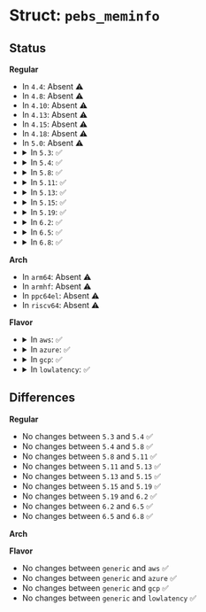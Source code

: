 # Struct: <code>pebs_meminfo</code>

## Status
<b>Regular</b>
<ul>
<li>
In <code>4.4</code>: Absent ⚠️
</li>
<li>
In <code>4.8</code>: Absent ⚠️
</li>
<li>
In <code>4.10</code>: Absent ⚠️
</li>
<li>
In <code>4.13</code>: Absent ⚠️
</li>
<li>
In <code>4.15</code>: Absent ⚠️
</li>
<li>
In <code>4.18</code>: Absent ⚠️
</li>
<li>
In <code>5.0</code>: Absent ⚠️
</li>
<li>
<details>
<summary>In <code>5.3</code>: ✅</summary>

```c
struct pebs_meminfo {
    u64 address;
    u64 aux;
    u64 latency;
    u64 tsx_tuning;
};
```
</details>
</li>
<li>
<details>
<summary>In <code>5.4</code>: ✅</summary>

```c
struct pebs_meminfo {
    u64 address;
    u64 aux;
    u64 latency;
    u64 tsx_tuning;
};
```
</details>
</li>
<li>
<details>
<summary>In <code>5.8</code>: ✅</summary>

```c
struct pebs_meminfo {
    u64 address;
    u64 aux;
    u64 latency;
    u64 tsx_tuning;
};
```
</details>
</li>
<li>
<details>
<summary>In <code>5.11</code>: ✅</summary>

```c
struct pebs_meminfo {
    u64 address;
    u64 aux;
    u64 latency;
    u64 tsx_tuning;
};
```
</details>
</li>
<li>
<details>
<summary>In <code>5.13</code>: ✅</summary>

```c
struct pebs_meminfo {
    u64 address;
    u64 aux;
    u64 latency;
    u64 tsx_tuning;
};
```
</details>
</li>
<li>
<details>
<summary>In <code>5.15</code>: ✅</summary>

```c
struct pebs_meminfo {
    u64 address;
    u64 aux;
    u64 latency;
    u64 tsx_tuning;
};
```
</details>
</li>
<li>
<details>
<summary>In <code>5.19</code>: ✅</summary>

```c
struct pebs_meminfo {
    u64 address;
    u64 aux;
    u64 latency;
    u64 tsx_tuning;
};
```
</details>
</li>
<li>
<details>
<summary>In <code>6.2</code>: ✅</summary>

```c
struct pebs_meminfo {
    u64 address;
    u64 aux;
    u64 latency;
    u64 tsx_tuning;
};
```
</details>
</li>
<li>
<details>
<summary>In <code>6.5</code>: ✅</summary>

```c
struct pebs_meminfo {
    u64 address;
    u64 aux;
    u64 latency;
    u64 tsx_tuning;
};
```
</details>
</li>
<li>
<details>
<summary>In <code>6.8</code>: ✅</summary>

```c
struct pebs_meminfo {
    u64 address;
    u64 aux;
    u64 latency;
    u64 tsx_tuning;
};
```
</details>
</li>
</ul>
<b>Arch</b>
<ul>
<li>
In <code>arm64</code>: Absent ⚠️
</li>
<li>
In <code>armhf</code>: Absent ⚠️
</li>
<li>
In <code>ppc64el</code>: Absent ⚠️
</li>
<li>
In <code>riscv64</code>: Absent ⚠️
</li>
</ul>
<b>Flavor</b>
<ul>
<li>
<details>
<summary>In <code>aws</code>: ✅</summary>

```c
struct pebs_meminfo {
    u64 address;
    u64 aux;
    u64 latency;
    u64 tsx_tuning;
};
```
</details>
</li>
<li>
<details>
<summary>In <code>azure</code>: ✅</summary>

```c
struct pebs_meminfo {
    u64 address;
    u64 aux;
    u64 latency;
    u64 tsx_tuning;
};
```
</details>
</li>
<li>
<details>
<summary>In <code>gcp</code>: ✅</summary>

```c
struct pebs_meminfo {
    u64 address;
    u64 aux;
    u64 latency;
    u64 tsx_tuning;
};
```
</details>
</li>
<li>
<details>
<summary>In <code>lowlatency</code>: ✅</summary>

```c
struct pebs_meminfo {
    u64 address;
    u64 aux;
    u64 latency;
    u64 tsx_tuning;
};
```
</details>
</li>
</ul>

## Differences
<b>Regular</b>
<ul>
<li>
No changes between <code>5.3</code> and <code>5.4</code> ✅
</li>
<li>
No changes between <code>5.4</code> and <code>5.8</code> ✅
</li>
<li>
No changes between <code>5.8</code> and <code>5.11</code> ✅
</li>
<li>
No changes between <code>5.11</code> and <code>5.13</code> ✅
</li>
<li>
No changes between <code>5.13</code> and <code>5.15</code> ✅
</li>
<li>
No changes between <code>5.15</code> and <code>5.19</code> ✅
</li>
<li>
No changes between <code>5.19</code> and <code>6.2</code> ✅
</li>
<li>
No changes between <code>6.2</code> and <code>6.5</code> ✅
</li>
<li>
No changes between <code>6.5</code> and <code>6.8</code> ✅
</li>
</ul>
<b>Arch</b>
<ul>
</ul>
<b>Flavor</b>
<ul>
<li>
No changes between <code>generic</code> and <code>aws</code> ✅
</li>
<li>
No changes between <code>generic</code> and <code>azure</code> ✅
</li>
<li>
No changes between <code>generic</code> and <code>gcp</code> ✅
</li>
<li>
No changes between <code>generic</code> and <code>lowlatency</code> ✅
</li>
</ul>
